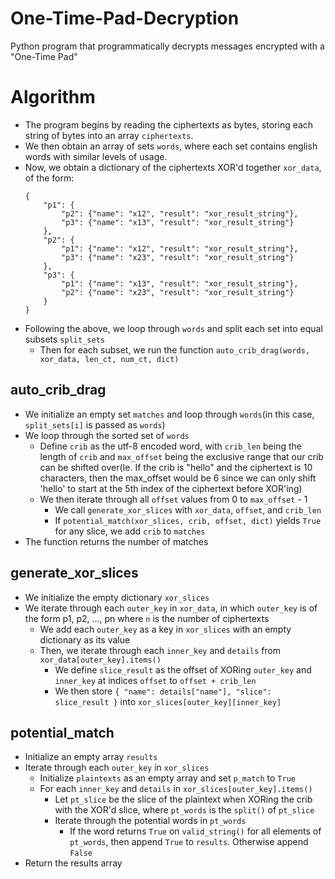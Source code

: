 # One-Time-Pad-Decryption
Python program that programmatically decrypts messages encrypted with a "One-Time Pad"

# Algorithm
- The program begins by reading the ciphertexts as bytes, storing each string of bytes into an array `ciphertexts`.
- We then obtain an array of sets `words`, where each set contains english words with similar levels of usage.
- Now, we obtain a dictionary of the ciphertexts XOR'd together `xor_data`, of the form:
    ```
    {
        "p1": {
            "p2": {"name": "x12", "result": "xor_result_string"},
            "p3": {"name": "x13", "result": "xor_result_string"}
        },
        "p2": {
            "p1": {"name": "x12", "result": "xor_result_string"},
            "p3": {"name": "x23", "result": "xor_result_string"}
        },
        "p3": {
            "p1": {"name": "x13", "result": "xor_result_string"},
            "p2": {"name": "x23", "result": "xor_result_string"}
        }
    }
    ```
- Following the above, we loop through `words` and split each set into equal subsets `split_sets`
  - Then for each subset, we run the function `auto_crib_drag(words, xor_data, len_ct, num_ct, dict)`

## auto_crib_drag
- We initialize an empty set `matches` and loop through `words`(in this case, `split_sets[i]` is passed as `words`)
- We loop through the sorted set of `words`
  - Define `crib` as the utf-8 encoded word, with `crib_len` being the length of `crib` and `max_offset` being the exclusive range that our           crib can be shifted over(Ie. If the crib is "hello" and the ciphertext is 10 characters, then the max_offset would be 6 since we can only         shift 'hello' to start at the 5th index of the ciphertext before XOR'ing)
  - We then iterate through all `offset` values from 0 to `max_offset` - 1
    - We call `generate_xor_slices` with `xor_data`, `offset`, and `crib_len`
    - If `potential_match(xor_slices, crib, offset, dict)` yields `True` for any slice, we add `crib` to `matches`
- The function returns the number of matches

## generate_xor_slices
- We initialize the empty dictionary `xor_slices`
- We iterate through each `outer_key` in `xor_data`, in which `outer_key` is of the form p1, p2, ..., pn where `n` is the number of ciphertexts
  - We add each `outer_key` as a key in `xor_slices` with an empty dictionary as its value
  - Then, we iterate through each `inner_key` and `details` from `xor_data[outer_key].items()`
    - We define `slice_result` as the offset of XORing `outer_key` and `inner_key` at indices `offset` to `offset + crib_len`
    - We then store `{ "name": details["name"], "slice": slice_result }` into `xor_slices[outer_key][inner_key]`

## potential_match
- Initialize an empty array `results`
- Iterate through each `outer_key` in `xor_slices`
  - Initialize `plaintexts` as an empty array and set `p_match` to `True`
  - For each `inner_key` and `details` in `xor_slices[outer_key].items()`
    - Let `pt_slice` be the slice of the plaintext when XORing the crib with the XOR'd slice, where `pt_words` is the `split()` of `pt_slice`
    - Iterate through the potential words in `pt_words`
      - If the word returns `True` on `valid_string()` for all elements of `pt_words`, then append `True` to `results`. Otherwise append `False`
- Return the results array
